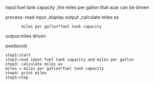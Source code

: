input:fuel tank capacity 
      ,the miles per gallon that acar can be driven
    
process:   read input 
           ,display output 
           ,calculate miles as
           
           miles per gallon*fuel tank capacity 
       
output:miles driven 

pseducod:

    step1:start
    step2:read input fuel tank capacity and miles per gallon 
    step3: calculate miles as 
    miles = miles per gallon*fuel tank capacity 
    step4: print miles 
    step5:stop
